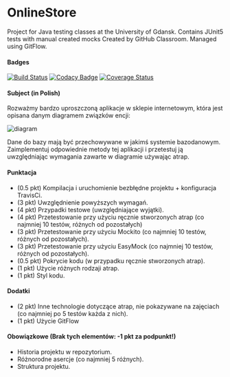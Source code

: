 # OnlineStore

Project for Java testing classes at the University of Gdansk.
Contains JUnit5 tests with manual created mocks
Created by GitHub Classroom. Managed using GitFlow.

#### Badges

[![Build Status](https://travis-ci.com/AChorostian/OnlineStore.svg?branch=master)](https://travis-ci.com/AChorostian/OnlineStore)
[![Codacy Badge](https://api.codacy.com/project/badge/Grade/9932b0d3c5c04716821142681e0958e7)](https://www.codacy.com?utm_source=github.com&amp;utm_medium=referral&amp;utm_content=testowanieaplikacjijavaug/projekt2-AChorostian&amp;utm_campaign=Badge_Grade)
[![Coverage Status](https://coveralls.io/repos/github/AChorostian/projekt2-AChorostian/badge.svg?branch=master)](https://coveralls.io/github/AChorostian/projekt2-AChorostian?branch=master)

#### Subject (in Polish)

Rozważmy bardzo uproszczoną aplikacje w sklepie internetowym, która jest opisana danym diagramem związków encji: 

![diagram](https://raw.githubusercontent.com/testowanieaplikacjijavaug/projekt2-AChorostian/develop/erd.png?token=AX6sVTtcIfc60pIztf22NN5BRKBPaSHGks5cvYl-wA%3D%3D)

Dane do bazy mają być przechowywane w jakimś systemie bazodanowym. Zaimplementuj odpowiednie metody tej aplikacji i przetestuj ją uwzględniając wymagania zawarte w diagramie używając atrap.

#### Punktacja

  * (0.5 pkt) Kompilacja i uruchomienie bezbłędne projektu + konfiguracja TravisCi.
  * (3 pkt) Uwzględnienie powyższych wymagań.
  * (4 pkt) Przypadki testowe (uwzględniające wyjątki).
  * (4 pkt) Przetestowanie przy użyciu ręcznie stworzonych atrap (co najmniej 10 testów, różnych od pozostałych)
  * (3 pkt) Przetestowanie przy użyciu Mockito (co najmniej 10 testów, różnych od pozostałych).
  * (3 pkt) Przetestowanie przy użyciu EasyMock (co najmniej 10 testów, różnych od pozostałych).
  * (0.5 pkt) Pokrycie kodu (w przypadku ręcznie stworzonych atrap).
  * (1 pkt) Użycie różnych rodzaji atrap.
  * (1 pkt) Styl kodu.

#### Dodatki

  * (2 pkt) Inne technologie dotyczące atrap, nie pokazywane na zajęciach (co najmniej po 5 testów każda z nich).
  * (1 pkt) Użycie GitFlow

#### Obowiązkowe (Brak tych elementów: -1 pkt za podpunkt!)

  * Historia projektu w repozytorium.
  * Różnorodne asercje (co najmniej 5 różnych).
  * Struktura projektu.
